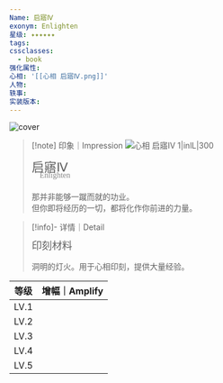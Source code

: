 ```yaml
---
Name: 启寤Ⅳ
exonym: Enlighten
星级: ✦✦✦✦✦✦
tags: 
cssclasses:
  - book
强化属性: 
心相: '[[心相 启寤Ⅳ.png]]'
人物: 
轶事: 
实装版本:
---
```

![cover](assets/启寤Ⅳ｜Enlighten.assets/心相%20启寤Ⅳ.png)

> [!note] 印象｜Impression
> ![心相 启寤Ⅳ 1|inlL|300](assets/启寤Ⅳ｜Enlighten.assets/心相%20启寤Ⅳ%201.png)
> <p style="font-family: '家族宋', sans-serif; font-size: 22px; line-height: 0.75; text-indent: 0;">启寤Ⅳ<br><span style="font-family: serif; font-size: 14px; color: #888888;">　Enlighten</span></p>
> 
> 那并非能够一蹴而就的功业。  
> 但你即将经历的一切，都将化作你前进的力量。

> [!info]- 详情｜Detail
> <p style="font-family: '家族宋', sans-serif; font-size: 18px; line-height: 0.75; text-indent: 0;">印刻材料</p>
> 
> 洞明的灯火。用于心相印刻，提供大量经验。

|  等级  | 增幅｜Amplify |
| :--: | :--------: |
| LV.1 |            |
| LV.2 |            |
| LV.3 |            |
| LV.4 |            |
| LV.5 |            |
